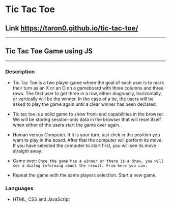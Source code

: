 # Tic Tac Toe

 ## Link  https://taron0.github.io/tic-tac-toe/
 ---

## Tic Tac Toe Game using JS

---

### Description
- Tic Tac Toe is a two player game where the goal of each user is to mark their turn as an X or an O on a gameboard with three columns and three rows. The first user to get three in a row, either diagonally, horizontally, or vertically will be the winner. In the case of a tie, the users will be asked to play the game again until a clear winner has been declared.

- Tic tac toe is a solid game to show front-end capabilities in the browser. We will be storing session-only data in the browser that will reset itself when either of the users start the game over again.

- Human versus Computer.
If it is your turn, just click in the position you want to play in the board. After that the computer will perform its move. If you have selected the computer to start first, you will see its move straight away.

- Game over:
`Once the game has a winner or there is a draw, you will see a dialog informing about the result. From here you can:`

- Repeat the game with the same players selection.
Start a new game.

### Languages

 - HTML, CSS and JavaScript
